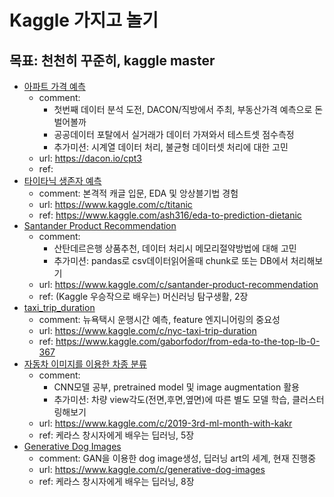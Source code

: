 # Kaggle 가지고 놀기

## 목표: 천천히 꾸준히, kaggle master

- [아파트 가격 예측](1_apartment_price_dacon/)
    - comment: 
        - 첫번째 데이터 분석 도전, DACON/직방에서 주최, 부동산가격 예측으로 돈벌어볼까
        - 공공데이터 포탈에서 실거래가 데이터 가져와서 테스트셋 점수측정
        - 추가미션: 시계열 데이터 처리, 불균형 데이터셋 처리에 대한 고민 
    - url: https://dacon.io/cpt3
    - ref: 
- [타이타닉 생존자 예측](2_titanic/)
    - comment: 본격적 캐글 입문, EDA 및 앙상블기법 경험
    - url: https://www.kaggle.com/c/titanic
    - ref: https://www.kaggle.com/ash316/eda-to-prediction-dietanic   
- [Santander Product Recommendation ](3_santander/)
    - comment: 
        - 산탄데르은행 상품추천, 데이터 처리시 메모리절약방법에 대해 고민
        - 추가미션: pandas로 csv데이터읽어올때 chunk로 또는 DB에서 처리해보기
    - url: https://www.kaggle.com/c/santander-product-recommendation
    - ref: (Kaggle 우승작으로 배우는) 머신러닝 탐구생활, 2장 
- [taxi_trip_duration](4_taxi_trip_duration/)
    - comment: 뉴욕택시 운행시간 예측, feature 엔지니어링의 중요성
    - url: https://www.kaggle.com/c/nyc-taxi-trip-duration
    - ref: https://www.kaggle.com/gaborfodor/from-eda-to-the-top-lb-0-367
- [자동차 이미지를 이용한 차종 분류](5_cnn_car_image/)
    - comment: 
        - CNN모델 공부, pretrained model 및 image augmentation 활용
        - 추가미션: 차량 view각도(전면,후면,옆면)에 따른 별도 모델 학습, 클러스터링해보기  
    - url: https://www.kaggle.com/c/2019-3rd-ml-month-with-kakr
    - ref: 케라스 창시자에게 배우는 딥러닝, 5장
- [Generative Dog Images](6_gan_dog_image/)
    - comment: GAN을 이용한 dog image생성, 딥러닝 art의 세계, 현재 진행중
    - url: https://www.kaggle.com/c/generative-dog-images
    - ref: 케라스 창시자에게 배우는 딥러닝, 8장
